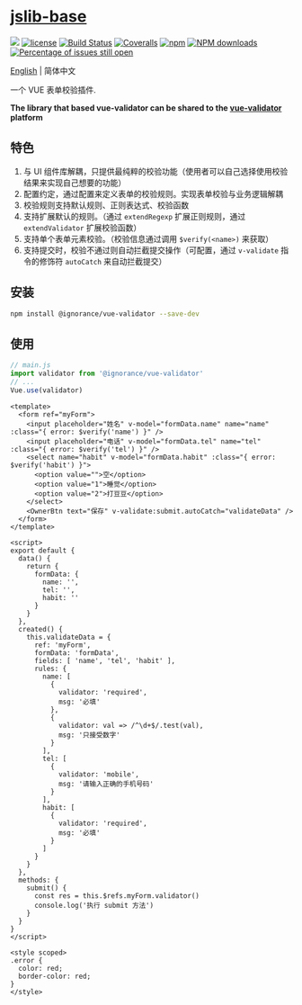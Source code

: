 # [jslib-base](https://github.com/yanhaijing/jslib-base)
[![](https://img.shields.io/badge/Powered%20by-jslib%20base-brightgreen.svg)](https://github.com/yanhaijing/jslib-base)
[![license](https://img.shields.io/badge/license-MIT-blue.svg)](https://github.com/yanhaijing/jslib-base/blob/master/LICENSE)
[![Build Status](https://travis-ci.org/yanhaijing/jslib-base.svg?branch=master)](https://travis-ci.org/yanhaijing/jslib-base)
[![Coveralls](https://img.shields.io/coveralls/yanhaijing/jslib-base.svg)](https://coveralls.io/github/yanhaijing/jslib-base)
[![npm](https://img.shields.io/badge/npm-0.1.0-orange.svg)](https://www.npmjs.com/package/jslib-base)
[![NPM downloads](http://img.shields.io/npm/dm/jslib-base.svg?style=flat-square)](http://www.npmtrends.com/jslib-base)
[![Percentage of issues still open](http://isitmaintained.com/badge/open/yanhaijing/jslib-base.svg)](http://isitmaintained.com/project/yanhaijing/jslib-base "Percentage of issues still open")

[English](./README.md) | 简体中文

一个 VUE 表单校验插件.

**The library that based vue-validator can be shared to the [vue-validator](https://github.com/yesixuan) platform**

## 特色

1. 与 UI 组件库解耦，只提供最纯粹的校验功能（使用者可以自己选择使用校验结果来实现自己想要的功能）
2. 配置约定，通过配置来定义表单的校验规则。实现表单校验与业务逻辑解耦
3. 校验规则支持默认规则、正则表达式、校验函数
4. 支持扩展默认的规则。（通过 `extendRegexp` 扩展正则规则，通过 `extendValidator` 扩展校验函数）
5. 支持单个表单元素校验。（校验信息通过调用 `$verify(<name>)` 来获取）
6. 支持提交时，校验不通过则自动拦截提交操作（可配置，通过 `v-validate` 指令的修饰符 `autoCatch` 来自动拦截提交）

## 安装

```bash
npm install @ignorance/vue-validator --save-dev
```

## 使用

```js
// main.js
import validator from '@ignorance/vue-validator'
// ...
Vue.use(validator)
```

```vue
<template>
  <form ref="myForm">
    <input placeholder="姓名" v-model="formData.name" name="name" :class="{ error: $verify('name') }" />
    <input placeholder="电话" v-model="formData.tel" name="tel" :class="{ error: $verify('tel') }" />
    <select name="habit" v-model="formData.habit" :class="{ error: $verify('habit') }">
      <option value="">空</option>
      <option value="1">睡觉</option>
      <option value="2">打豆豆</option>
    </select>
    <OwnerBtn text="保存" v-validate:submit.autoCatch="validateData" />
  </form>
</template>

<script>
export default {
  data() {
    return {
      formData: {
        name: '',
        tel: '',
        habit: ''
      }
    }
  },
  created() {
    this.validateData = {
      ref: 'myForm',
      formData: 'formData',
      fields: [ 'name', 'tel', 'habit' ],
      rules: {
        name: [
          {
            validator: 'required',
            msg: '必填'
          },
          {
            validator: val => /^\d+$/.test(val),
            msg: '只接受数字'
          }
        ],
        tel: [
          {
            validator: 'mobile',
            msg: '请输入正确的手机号码'
          }
        ],
        habit: [
          {
            validator: 'required',
            msg: '必填'
          }
        ]
      }
    }
  },
  methods: {
    submit() {
      const res = this.$refs.myForm.validator()
      console.log('执行 submit 方法')
    }
  }
}
</script>

<style scoped>
.error {
  color: red;
  border-color: red;
}
</style>
```


